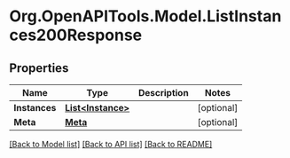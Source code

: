 # Org.OpenAPITools.Model.ListInstances200Response

## Properties

Name | Type | Description | Notes
------------ | ------------- | ------------- | -------------
**Instances** | [**List&lt;Instance&gt;**](Instance.md) |  | [optional] 
**Meta** | [**Meta**](Meta.md) |  | [optional] 

[[Back to Model list]](../README.md#documentation-for-models) [[Back to API list]](../README.md#documentation-for-api-endpoints) [[Back to README]](../README.md)

